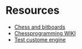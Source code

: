 # Resources
* [Chess and bitboards](https://pages.cs.wisc.edu/~psilord/blog/data/chess-pages/)
* [Chessprogramming WIKI](https://www.chessprogramming.org/Main_Page)
* [Test custome engine](https://www.playwitharena.de/)
